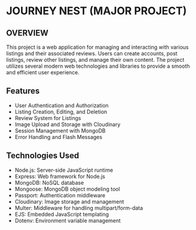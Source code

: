 # JOURNEY NEST (MAJOR PROJECT)

## OVERVIEW

This project is a web application for managing and interacting with various listings and their associated reviews. Users can create accounts, post listings, review other listings, and manage their own content. The project utilizes several modern web technologies and libraries to provide a smooth and efficient user experience.

## Features
- User Authentication and Authorization
- Listing Creation, Editing, and Deletion
- Review System for Listings
- Image Upload and Storage with Cloudinary
- Session Management with MongoDB
- Error Handling and Flash Messages

## Technologies Used
- Node.js: Server-side JavaScript runtime
- Express: Web framework for Node.js
- MongoDB: NoSQL database
- Mongoose: MongoDB object modeling tool
- Passport: Authentication middleware
- Cloudinary: Image storage and management
- Multer: Middleware for handling multipart/form-data
- EJS: Embedded JavaScript templating
- Dotenv: Environment variable management

